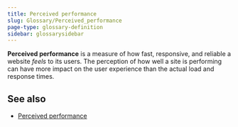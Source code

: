 ```yaml
---
title: Perceived performance
slug: Glossary/Perceived_performance
page-type: glossary-definition
sidebar: glossarysidebar
---
```



**Perceived performance** is a measure of how fast, responsive, and reliable a website _feels_ to its users. The perception of how well a site is performing can have more impact on the user experience than the actual load and response times.

## See also

- [Perceived performance](/en-US/docs/Learn/Performance/Perceived_performance)
